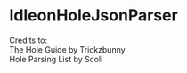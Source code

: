# IdleonHoleJsonParser
 
Credits to:  
The Hole Guide by Trickzbunny  
Hole Parsing List by Scoli  

